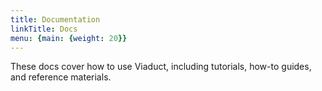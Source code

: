 ```yaml
---
title: Documentation
linkTitle: Docs
menu: {main: {weight: 20}}
---
```


These docs cover how to use Viaduct, including tutorials, how-to guides, and reference materials.